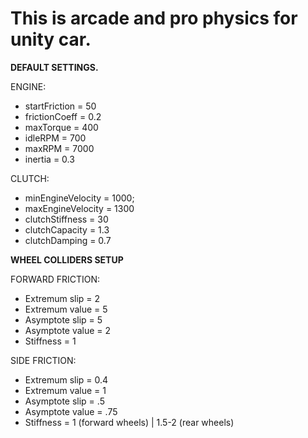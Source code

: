 # This is arcade and pro physics for unity car.

**DEFAULT SETTINGS.**

ENGINE:
- startFriction = 50
- frictionCoeff = 0.2
- maxTorque = 400
- idleRPM = 700
- maxRPM = 7000
- inertia = 0.3
	
CLUTCH:
- minEngineVelocity = 1000;
- maxEngineVelocity = 1300
- clutchStiffness = 30
- clutchCapacity = 1.3
- clutchDamping = 0.7

**WHEEL COLLIDERS SETUP**

FORWARD FRICTION:
- Extremum slip = 2
- Extremum value = 5
- Asymptote slip = 5
- Asymptote value = 2
- Stiffness = 1

SIDE FRICTION:
- Extremum slip = 0.4
- Extremum value = 1
- Asymptote slip = .5
- Asymptote value = .75
- Stiffness = 1 (forward wheels) | 1.5-2 (rear wheels)
